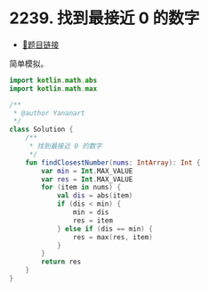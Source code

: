 # 2239. 找到最接近 0 的数字

- [🔗题目链接](https://leetcode-cn.com/problems/find-closest-number-to-zero/)

简单模拟。

```kotlin
import kotlin.math.abs
import kotlin.math.max

/**
 * @author Yananart
 */
class Solution {
    /**
     * 找到最接近 0 的数字
     */
    fun findClosestNumber(nums: IntArray): Int {
        var min = Int.MAX_VALUE
        var res = Int.MAX_VALUE
        for (item in nums) {
            val dis = abs(item)
            if (dis < min) {
                min = dis
                res = item
            } else if (dis == min) {
                res = max(res, item)
            }
        }
        return res
    }
}
```
